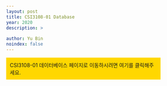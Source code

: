```yaml
---
layout: post
title: CSI3108-01 Database
year: 2020
description: >
  
author: Yu Bin
noindex: false
---
```


<div style=" background-color: gold; padding:10px; width: 400px; height: auto; cursor: pointer;" onclick="location.href='https://www.google.com/';"
Viewer
>
CSI3108-01 데이터베이스 페이지로 이동하시려면 
여기를 클릭해주세요.
</div>
